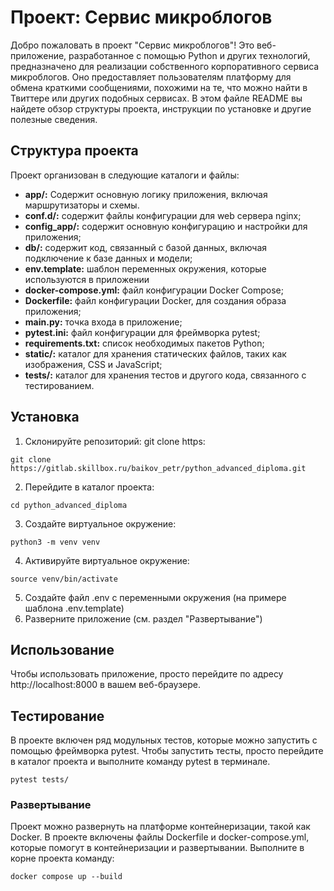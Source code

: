 # Проект: Сервис микроблогов
Добро пожаловать в проект "Сервис микроблогов"! 
Это веб-приложение, разработанное с помощью Python и других технологий, 
предназначено для реализации собственного корпоративного сервиса микроблогов. 
Оно предоставляет пользователям платформу для обмена краткими сообщениями, похожими на те, что можно найти в 
Твиттере или других подобных сервисах. В этом файле README вы найдете обзор структуры проекта, 
инструкции по установке и другие полезные сведения.

## Структура проекта
Проект организован в следующие каталоги и файлы:
* **app/:** Содержит основную логику приложения, включая маршрутизаторы и схемы.
* **conf.d/:** содержит файлы конфигурации для web сервера nginx;
* **config_app/:** содержит основную конфигурацию и настройки для приложения;
* **db/:** содержит код, связанный с базой данных, включая подключение к базе данных и модели;
* **env.template:** шаблон переменных окружения, которые используются в приложении
* **docker-compose.yml:** файл конфигурации Docker Compose;
* **Dockerfile:** файл конфигурации Docker, для создания образа приложения;
* **main.py:** точка входа в приложение;
* **pytest.ini:** файл конфигурации для фреймворка pytest;
* **requirements.txt:** список необходимых пакетов Python;
* **static/:** каталог для хранения статических файлов, таких как изображения, CSS и JavaScript;
* **tests/:** каталог для хранения тестов и другого кода, связанного с тестированием.


## Установка
1. Склонируйте репозиторий: git clone https:
```shell
git clone https://gitlab.skillbox.ru/baikov_petr/python_advanced_diploma.git
```
2. Перейдите в каталог проекта:
```shell
cd python_advanced_diploma
```
3. Создайте виртуальное окружение:
```shell
python3 -m venv venv
```
4. Активируйте виртуальное окружение:
```shell
source venv/bin/activate
```
5. Создайте файл .env с переменными окружения (на примере шаблона .env.template)
6. Разверните приложение (см. раздел "Развертывание")


## Использование
Чтобы использовать приложение, просто перейдите по адресу http://localhost:8000 в вашем веб-браузере. 


## Тестирование
В проекте включен ряд модульных тестов, которые можно запустить с помощью фреймворка pytest. 
Чтобы запустить тесты, просто перейдите в каталог проекта и выполните команду pytest в терминале.
```shell
pytest tests/
```

### Развертывание
Проект можно развернуть на платформе контейнеризации, такой как Docker. 
В проекте включены файлы Dockerfile и docker-compose.yml, которые помогут в контейнеризации и развертывании. 
Выполните в корне проекта команду:
```shell
docker compose up --build
```
